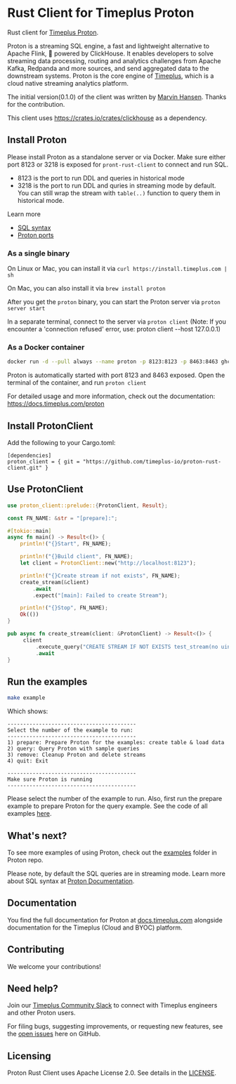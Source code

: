 [//]: # (---)
[//]: # (SPDX-License-Identifier: Apache-2.0)
[//]: # (---)

#  Rust Client for Timeplus Proton

Rust client for [Timeplus Proton](https://github.com/timeplus-io/proton).

Proton is a streaming SQL engine, a fast and lightweight alternative to Apache Flink, 🚀 powered by ClickHouse. It enables developers to solve streaming data processing, routing and analytics challenges from Apache Kafka, Redpanda and more sources, and send aggregated data to the downstream systems. Proton is the core engine of [Timeplus](https://timeplus.com), which is a cloud native streaming analytics platform.

The initial version(0.1.0) of the client was written by [Marvin Hansen](https://github.com/marvin-hansen). Thanks for the contribution.

This client uses https://crates.io/crates/clickhouse as a dependency.

## Install Proton

Please install Proton as a standalone server or via Docker. Make sure either port 8123 or 3218 is exposed for `pront-rust-client` to connect and run SQL.
* 8123 is the port to run DDL and queries in historical mode
* 3218 is the port to run DDL and quries in streaming mode by default. You can still wrap the stream with `table(..)` function to query them in historical mode.

Learn more
* [SQL syntax](https://docs.timeplus.com/query-syntax)
* [Proton ports](https://docs.timeplus.com/proton-ports)

### As a single binary

On Linux or Mac, you can install it via `curl https://install.timeplus.com | sh`

On Mac, you can also install it via `brew install proton`

After you get the `proton` binary, you can start the Proton server via `proton server start`

In a separate terminal, connect to the server via `proton client` (Note: If you encounter a 'connection refused' error, use: proton client --host 127.0.0.1)

### As a Docker container

```bash
docker run -d --pull always --name proton -p 8123:8123 -p 8463:8463 ghcr.io/timeplus-io/proton:latest
```

Proton is automatically started with port 8123 and 8463 exposed. Open the terminal of the container, and run `proton client`

For detailed usage and more information, check out the documentation: https://docs.timeplus.com/proton


## Install ProtonClient

Add the following to your Cargo.toml:

```
[dependencies]
proton_client = { git = "https://github.com/timeplus-io/proton-rust-client.git" }
```

[//]: # (AFTER the release of the package on crates.io)

[//]: # (Add the proton client to your project by running in a terminal:)

[//]: # ()
[//]: # (```)

[//]: # (cargo add proton_client)

[//]: # (```)

[//]: # ()
[//]: # (of by adding the following to your Cargo.toml:)

[//]: # (```)

[//]: # ([dependencies])

[//]: # (proton_client =  { version = "0.1.0"})

[//]: # (```)


## Use ProtonClient

```Rust
use proton_client::prelude::{ProtonClient, Result};

const FN_NAME: &str = "[prepare]:";

#[tokio::main]
async fn main() -> Result<()> {
    println!("{}Start", FN_NAME);

    println!("{}Build client", FN_NAME);
    let client = ProtonClient::new("http://localhost:8123");

    println!("{}Create stream if not exists", FN_NAME);
    create_stream(&client)
        .await
        .expect("[main]: Failed to create Stream");

    println!("{}Stop", FN_NAME);
    Ok(())
}

pub async fn create_stream(client: &ProtonClient) -> Result<()> {
     client
         .execute_query("CREATE STREAM IF NOT EXISTS test_stream(no uint32, name string) ORDER BY no")
         .await
}
```

## Run the examples

```bash
make example
```

Which shows:

```text
-----------------------------------------
Select the number of the example to run:
-----------------------------------------
1) prepare: Prepare Proton for the examples: create table & load data
2) query: Query Proton with sample queries
3) remove: Cleanup Proton and delete streams
4) quit: Exit

-----------------------------------------
Make sure Proton is running
-----------------------------------------
```

Please select the number of the example to run. Also,
first run the prepare example to prepare Proton for the query example.
See the code of all examples [here](examples).

## What's next?

To see more examples of using Proton, check out the [examples](https://github.com/timeplus-io/proton/tree/develop/examples) folder in Proton repo.

Please note, by default the SQL queries are in streaming mode. Learn more about SQL syntax at [Proton Documentation](https://docs.timeplus.com/query-syntax).


## Documentation

You find the full documentation for Proton at [docs.timeplus.com](https://docs.timeplus.com/proton) alongside documentation for the Timeplus (Cloud and BYOC) platform.

## Contributing

We welcome your contributions!

## Need help?

Join our [Timeplus Community Slack](https://timeplus.com/slack) to connect with Timeplus engineers and other Proton users.

For filing bugs, suggesting improvements, or requesting new features, see the [open issues](https://github.com/timeplus-io/proton-rust-client/issues) here on GitHub.

## Licensing

Proton Rust Client uses Apache License 2.0. See details in the [LICENSE](LICENSE).
